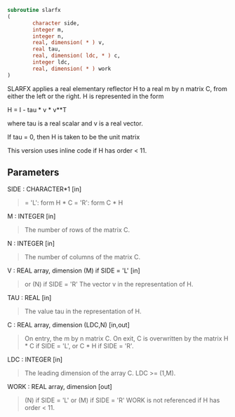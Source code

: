 ```fortran
subroutine slarfx
(
        character side,
        integer m,
        integer n,
        real, dimension( * ) v,
        real tau,
        real, dimension( ldc, * ) c,
        integer ldc,
        real, dimension( * ) work
)
```

SLARFX applies a real elementary reflector H to a real m by n
matrix C, from either the left or the right. H is represented in the
form

H = I - tau * v * v**T

where tau is a real scalar and v is a real vector.

If tau = 0, then H is taken to be the unit matrix

This version uses inline code if H has order < 11.

## Parameters
SIDE : CHARACTER*1 [in]
> = 'L': form  H * C
> = 'R': form  C * H

M : INTEGER [in]
> The number of rows of the matrix C.

N : INTEGER [in]
> The number of columns of the matrix C.

V : REAL array, dimension (M) if SIDE = 'L' [in]
> or (N) if SIDE = 'R'
> The vector v in the representation of H.

TAU : REAL [in]
> The value tau in the representation of H.

C : REAL array, dimension (LDC,N) [in,out]
> On entry, the m by n matrix C.
> On exit, C is overwritten by the matrix H * C if SIDE = 'L',
> or C * H if SIDE = 'R'.

LDC : INTEGER [in]
> The leading dimension of the array C. LDC >= (1,M).

WORK : REAL array, dimension [out]
> (N) if SIDE = 'L'
> or (M) if SIDE = 'R'
> WORK is not referenced if H has order < 11.
